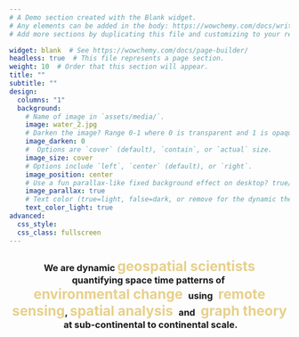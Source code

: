 ```yaml
---
# A Demo section created with the Blank widget.
# Any elements can be added in the body: https://wowchemy.com/docs/writing-markdown-latex/
# Add more sections by duplicating this file and customizing to your requirements.

widget: blank  # See https://wowchemy.com/docs/page-builder/
headless: true  # This file represents a page section.
weight: 10  # Order that this section will appear.
title: ""
subtitle: ""
design:
  columns: "1"
  background:
    # Name of image in `assets/media/`.
    image: water_2.jpg
    # Darken the image? Range 0-1 where 0 is transparent and 1 is opaque.
    image_darken: 0
    #  Options are `cover` (default), `contain`, or `actual` size.
    image_size: cover
    # Options include `left`, `center` (default), or `right`.
    image_position: center
    # Use a fun parallax-like fixed background effect on desktop? true/false
    image_parallax: true
    # Text color (true=light, false=dark, or remove for the dynamic theme color).
    text_color_light: true
advanced:
  css_style:
  css_class: fullscreen
---
```




<h3 align="center">  


We are dynamic <span style="color: rgb(231, 208, 139); font-size:1.5em"> geospatial scientists </span> quantifying space time patterns of <span style="color: rgb(231, 208, 139); font-size:1.5em"> environmental change </span> using <span style="color: rgb(231, 208, 139); font-size:1.5em"> remote sensing</span>, <span style="color: rgb(231, 208, 139); font-size:1.5em"> spatial analysis </span> and <span style="color: rgb(231, 208, 139); font-size:1.5em"> graph theory </span> at sub-continental to continental scale.

</h3>
